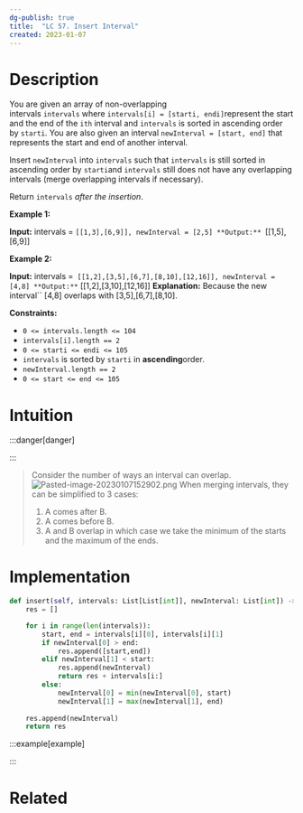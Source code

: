 ```yaml
---
dg-publish: true
title:  "LC 57. Insert Interval"
created: 2023-01-07
---
```



# Description
You are given an array of non-overlapping intervals `intervals` where `intervals[i] = [starti, endi]`represent the start and the end of the `ith` interval and `intervals` is sorted in ascending order by `starti`. You are also given an interval `newInterval = [start, end]` that represents the start and end of another interval.

Insert `newInterval` into `intervals` such that `intervals` is still sorted in ascending order by `starti`and `intervals` still does not have any overlapping intervals (merge overlapping intervals if necessary).

Return `intervals` _after the insertion_.

**Example 1:**

**Input:** intervals = ``[[1,3],[6,9]], newInterval = [2,5]
**Output:** ``[[1,5],[6,9]]

**Example 2:**

**Input:** intervals =`` [[1,2],[3,5],[6,7],[8,10],[12,16]], newInterval = [4,8]
**Output:**`` [[1,2],[3,10],[12,16]]
**Explanation:** Because the new interval`` [4,8] overlaps with [3,5],[6,7],[8,10].

**Constraints:**

-   `0 <= intervals.length <= 104`
-   `intervals[i].length == 2`
-   `0 <= starti <= endi <= 105`
-   `intervals` is sorted by `starti` in **ascending**order.
-   `newInterval.length == 2`
-   `0 <= start <= end <= 105`
# Intuition

:::danger[danger] 


:::
>Consider the number of ways an interval can overlap. 
![Pasted-image-20230107152902.png](</Pasted-image-20230107152902.png>)
> When merging intervals, they can be simplified to 3 cases:
> 1. A comes after B. 
> 2. A comes before B. 
> 3. A and B overlap in which case we take the minimum of the starts and the maximum of the ends. 

# Implementation
```python
def insert(self, intervals: List[List[int]], newInterval: List[int]) -> List[List[int]]:
	res = []

	for i in range(len(intervals)):
		start, end = intervals[i][0], intervals[i][1]
		if newInterval[0] > end:
			res.append([start,end])
		elif newInterval[1] < start:
			res.append(newInterval)
			return res + intervals[i:]
		else:
			newInterval[0] = min(newInterval[0], start)
			newInterval[1] = max(newInterval[1], end)
	
	res.append(newInterval)
	return res
```

:::example[example] 


:::



# Related
